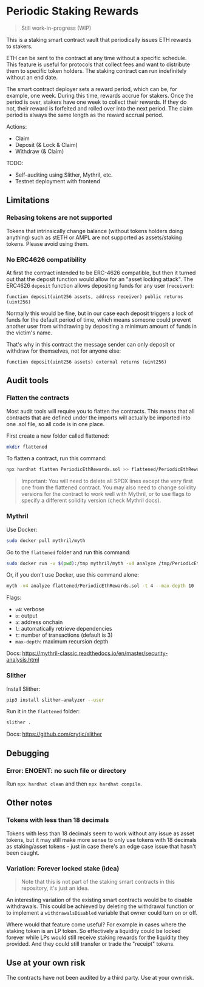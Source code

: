 # Periodic Staking Rewards

> Still work-in-progress (WIP)

This is a staking smart contract vault that periodically issues ETH rewards to stakers.

ETH can be sent to the contract at any time without a specific schedule. This feature is useful for protocols that collect fees and want to distribute them to specific token holders. The staking contract can run indefinitely without an end date.

The smart contract deployer sets a reward period, which can be, for example, one week. During this time, rewards accrue for stakers. Once the period is over, stakers have one week to collect their rewards. If they do not, their reward is forfeited and rolled over into the next period. The claim period is always the same length as the reward accrual period.

Actions:
- Claim
- Deposit (& Lock & Claim)
- Withdraw (& Claim)

TODO:
- Self-auditing using Slither, Mythril, etc.
- Testnet deployment with frontend

## Limitations

### Rebasing tokens are not supported

Tokens that intrinsically change balance (without tokens holders doing anything) such as stETH or AMPL are not supported as assets/staking tokens. Please avoid using them.

### No ERC4626 compatibility

At first the contract intended to be ERC-4626 compatible, but then it turned out that the deposit function would allow for an "asset locking attack". The ERC4626 `deposit` function allows depositing funds for any user (`receiver`): 

```solidity
function deposit(uint256 assets, address receiver) public returns (uint256)
```

Normally this would be fine, but in our case each deposit triggers a lock of funds for the default period of time, which means someone could prevent another user from withdrawing by depositing a minimum amount of funds in the victim's name.

That's why in this contract the message sender can only deposit or withdraw for themselves, not for anyone else:

```solidity
function deposit(uint256 assets) external returns (uint256)
```

## Audit tools

### Flatten the contracts

Most audit tools will require you to flatten the contracts. This means that all contracts that are defined under the imports will actually be imported into one .sol file, so all code is in one place.

First create a new folder called flattened:

```bash
mkdir flattened
```

To flatten a contract, run this command:

```bash
npx hardhat flatten PeriodicEthRewards.sol >> flattened/PeriodicEthRewards.sol
```

> Important: You will need to delete all SPDX lines except the very first one from the flattened contract. You may also need to change solidity versions for the contract to work well with Mythril, or to use flags to specify a different solidity version (check Mythril docs).

### Mythril

Use Docker:

```bash
sudo docker pull mythril/myth
```

Go to the `flattened` folder and run this command:

```bash
sudo docker run -v $(pwd):/tmp mythril/myth -v4 analyze /tmp/PeriodicEthRewards.sol --max-depth 10
```

Or, if you don't use Docker, use this command alone:

```bash
myth -v4 analyze flattened/PeriodicEthRewards.sol -t 4 --max-depth 10
```

Flags:

- `v4`: verbose
- `o`: output
- `a`: address onchain
- `l`: automatically retrieve dependencies
- `t`: number of transactions (default is 3)
- `max-depth`: maximum recursion depth

Docs: https://mythril-classic.readthedocs.io/en/master/security-analysis.html 

### Slither

Install Slither:

```bash
pip3 install slither-analyzer --user
```

Run it in the `flattened` folder:

```bash
slither .
```

Docs: https://github.com/crytic/slither

## Debugging

### Error: ENOENT: no such file or directory

Run `npx hardhat clean` and then `npx hardhat compile`.

## Other notes

### Tokens with less than 18 decimals

Tokens with less than 18 decimals seem to work without any issue as asset tokens, but it may still make more sense to only use tokens with 18 decimals as staking/asset tokens - just in case there's an edge case issue that hasn't been caught.

### Variation: Forever locked stake (idea)

> Note that this is not part of the staking smart contracts in this repository, it's just an idea.

An interesting variation of the existing smart contracts would be to disable withdrawals. This could be achieved by deleting the withdrawal function or to implement a `withdrawalsDisabled` variable that owner could turn on or off.

Where would that feature come useful? For example in cases where the staking token is an LP token. So effectively a liquidity could be locked forever while LPs would still receive staking rewards for the liquidity they provided. And they could still transfer or trade the "receipt" tokens.

## Use at your own risk

The contracts have not been audited by a third party. Use at your own risk.
